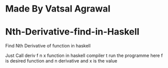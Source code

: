 # Made By Vatsal Agrawal 
# Nth-Derivative-find-in-Haskell
Find Nth Derivative of function in haskell

Just Call deriv f n x function in haskell compiler t run the programme
here f is desired function and n derivative and x is the value
